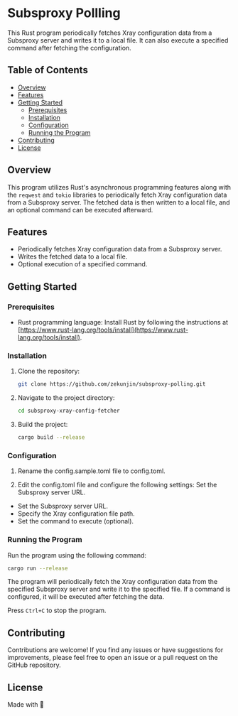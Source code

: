 # Subsproxy Pollling

This Rust program periodically fetches Xray configuration data from a Subsproxy server and writes it to a local file. It can also execute a specified command after fetching the configuration.

## Table of Contents

- [Overview](#overview)
- [Features](#features)
- [Getting Started](#getting-started)
  - [Prerequisites](#prerequisites)
  - [Installation](#installation)
  - [Configuration](#configuration)
  - [Running the Program](#running-the-program)
- [Contributing](#contributing)
- [License](#license)

## Overview

This program utilizes Rust's asynchronous programming features along with the `reqwest` and `tokio` libraries to periodically fetch Xray configuration data from a Subsproxy server. The fetched data is then written to a local file, and an optional command can be executed afterward.

## Features

- Periodically fetches Xray configuration data from a Subsproxy server.
- Writes the fetched data to a local file.
- Optional execution of a specified command.

## Getting Started

### Prerequisites

- Rust programming language: Install Rust by following the instructions at [https://www.rust-lang.org/tools/install](https://www.rust-lang.org/tools/install).

### Installation

1. Clone the repository:

    ```bash
    git clone https://github.com/zekunjin/subsproxy-polling.git
    ```

2. Navigate to the project directory:

    ```bash
    cd subsproxy-xray-config-fetcher
    ```

3. Build the project:

    ```bash
    cargo build --release
    ```

### Configuration

1. Rename the config.sample.toml file to config.toml.

2. Edit the config.toml file and configure the following settings:
Set the Subsproxy server URL.

- Set the Subsproxy server URL.
- Specify the Xray configuration file path.
- Set the command to execute (optional).

### Running the Program

Run the program using the following command:

```bash
cargo run --release
```

The program will periodically fetch the Xray configuration data from the specified Subsproxy server and write it to the specified file. If a command is configured, it will be executed after fetching the data.

Press `Ctrl+C` to stop the program.

## Contributing

Contributions are welcome! If you find any issues or have suggestions for improvements, please feel free to open an issue or a pull request on the GitHub repository.

## License

Made with 💛
